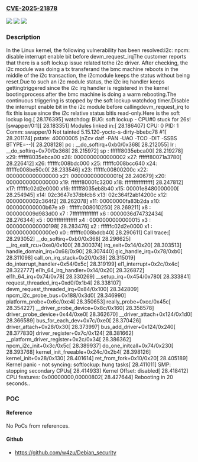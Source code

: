 ### [CVE-2025-21878](https://cve.mitre.org/cgi-bin/cvename.cgi?name=CVE-2025-21878)
![](https://img.shields.io/static/v1?label=Product&message=Linux&color=blue)
![](https://img.shields.io/static/v1?label=Version&message=56a1485b102ed1cd5a4af8e87ed794699fd1cad2%3C%20f32d7b4dc6e791523c70e83049645dcba2a2aa33%20&color=brighgreen)
![](https://img.shields.io/static/v1?label=Vulnerability&message=n%2Fa&color=brighgreen)

### Description

In the Linux kernel, the following vulnerability has been resolved:i2c: npcm: disable interrupt enable bit before devm_request_irqThe customer reports that there is a soft lockup issue related tothe i2c driver. After checking, the i2c module was doing a tx transferand the bmc machine reboots in the middle of the i2c transaction, the i2cmodule keeps the status without being reset.Due to such an i2c module status, the i2c irq handler keeps gettingtriggered since the i2c irq handler is registered in the kernel bootingprocess after the bmc machine is doing a warm rebooting.The continuous triggering is stopped by the soft lockup watchdog timer.Disable the interrupt enable bit in the i2c module before callingdevm_request_irq to fix this issue since the i2c relative status bitis read-only.Here is the soft lockup log.[   28.176395] watchdog: BUG: soft lockup - CPU#0 stuck for 26s! [swapper/0:1][   28.183351] Modules linked in:[   28.186407] CPU: 0 PID: 1 Comm: swapper/0 Not tainted 5.15.120-yocto-s-dirty-bbebc78 #1[   28.201174] pstate: 40000005 (nZcv daif -PAN -UAO -TCO -DIT -SSBS BTYPE=--)[   28.208128] pc : __do_softirq+0xb0/0x368[   28.212055] lr : __do_softirq+0x70/0x368[   28.215972] sp : ffffff8035ebca00[   28.219278] x29: ffffff8035ebca00 x28: 0000000000000002 x27: ffffff80071a3780[   28.226412] x26: ffffffc008bdc000 x25: ffffffc008bcc640 x24: ffffffc008be50c0[   28.233546] x23: ffffffc00800200c x22: 0000000000000000 x21: 000000000000001b[   28.240679] x20: 0000000000000000 x19: ffffff80001c3200 x18: ffffffffffffffff[   28.247812] x17: ffffffc02d2e0000 x16: ffffff8035eb8b40 x15: 00001e8480000000[   28.254945] x14: 02c3647e37dbfcb6 x13: 02c364f2ab14200c x12: 0000000002c364f2[   28.262078] x11: 00000000fa83b2da x10: 000000000000b67e x9 : ffffffc008010250[   28.269211] x8 : 000000009d983d00 x7 : 7fffffffffffffff x6 : 0000036d74732434[   28.276344] x5 : 00ffffffffffffff x4 : 0000000000000015 x3 : 0000000000000198[   28.283476] x2 : ffffffc02d2e0000 x1 : 00000000000000e0 x0 : ffffffc008bdcb40[   28.290611] Call trace:[   28.293052]  __do_softirq+0xb0/0x368[   28.296625]  __irq_exit_rcu+0xe0/0x100[   28.300374]  irq_exit+0x14/0x20[   28.303513]  handle_domain_irq+0x68/0x90[   28.307440]  gic_handle_irq+0x78/0xb0[   28.311098]  call_on_irq_stack+0x20/0x38[   28.315019]  do_interrupt_handler+0x54/0x5c[   28.319199]  el1_interrupt+0x2c/0x4c[   28.322777]  el1h_64_irq_handler+0x14/0x20[   28.326872]  el1h_64_irq+0x74/0x78[   28.330269]  __setup_irq+0x454/0x780[   28.333841]  request_threaded_irq+0xd0/0x1b4[   28.338107]  devm_request_threaded_irq+0x84/0x100[   28.342809]  npcm_i2c_probe_bus+0x188/0x3d0[   28.346990]  platform_probe+0x6c/0xc4[   28.350653]  really_probe+0xcc/0x45c[   28.354227]  __driver_probe_device+0x8c/0x160[   28.358578]  driver_probe_device+0x44/0xe0[   28.362670]  __driver_attach+0x124/0x1d0[   28.366589]  bus_for_each_dev+0x7c/0xe0[   28.370426]  driver_attach+0x28/0x30[   28.373997]  bus_add_driver+0x124/0x240[   28.377830]  driver_register+0x7c/0x124[   28.381662]  __platform_driver_register+0x2c/0x34[   28.386362]  npcm_i2c_init+0x3c/0x5c[   28.389937]  do_one_initcall+0x74/0x230[   28.393768]  kernel_init_freeable+0x24c/0x2b4[   28.398126]  kernel_init+0x28/0x130[   28.401614]  ret_from_fork+0x10/0x20[   28.405189] Kernel panic - not syncing: softlockup: hung tasks[   28.411011] SMP: stopping secondary CPUs[   28.414933] Kernel Offset: disabled[   28.418412] CPU features: 0x00000000,00000802[   28.427644] Rebooting in 20 seconds..

### POC

#### Reference
No PoCs from references.

#### Github
- https://github.com/w4zu/Debian_security

